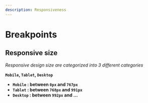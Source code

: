 ```yaml
---
description: Responsiveness
---
```


# Breakpoints

## Responsive size

_Responsive design size are categorized into 3 different categories_

**`Mobile`, `Tablet`, `Desktop`**

* **`Mobile` : between `0px` and `767px`**
* **`Tablet` : between `768px` and `991px`**
* **`Desktop` : between  `992px` and ...**
